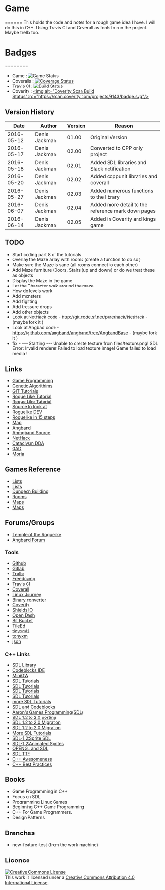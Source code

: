 # Game
======
This holds the code and notes for a rough game idea I have.
I will do this in C++. Using Travis CI and Coverall as tools to run the project. Maybe trello too.

# Badges
========
* Game      : ![Game Status](https://img.shields.io/badge/game-progressing-yellow.svg)
* Coveralls : [![Coverage Status](https://coveralls.io/repos/github/denisjackman/game/badge.svg?branch=master)](https://coveralls.io/github/denisjackman/game?branch=master)
* Travis CI : [![Build Status](https://travis-ci.org/denisjackman/game.svg?branch=master)](https://travis-ci.org/denisjackman/game)
* Coverity  : <a href="https://scan.coverity.com/projects/denisjackman-game"><img alt="Coverity Scan Build Status"src="https://scan.coverity.com/projects/9143/badge.svg"/></a>

## Version History 
|Date |Author|Version|Reason|
|----------|-------------|-----|--------------------------------------|
|2016-05-12|Denis Jackman|01.00|Original Version |
|2016-05-17|Denis Jackman|02.00|Converted to CPP only project |
|2016-05-18|Denis Jackman|02.01|Added SDL libraries and Slack notification |
|2016-05-20|Denis Jackman|02.02|Added ccppunit libraries and coverall |
|2016-05-27|Denis Jackman|02.03|Added numerous functions to the library |
|2016-06-07|Denis Jackman|02.04|Added more detail to the reference mark down pages |
|2016-06-14|Denis Jackman|02.05|Added in Coverity and kings game |

## TODO
* Start coding part 8 of the tutorials 
* Overlay the Maze array with rooms (create a function to do so )
* Make sure the Maze is sane (all rooms connect to each other)
* Add Maze furniture (Doors, Stairs (up and down)) or do we treat these as objects
* Display the Maze in the game
* Let the Character walk around the maze
* How do levels work
* Add monsters
* Add fighting
* Add treasure drops
* Add other objects
* Look at NetHack code - http://git.code.sf.net/p/nethack/NetHack - (maybe fork it )
* Look at Angbad code  - https://github.com/angband/angband/tree/AngbandBase - (maybe fork it )
* fix -  --- Starting ---
Unable to create texture from files/texture.png! SDL Error: Invalid renderer
Failed to load texture image!
Game failed to load media !


## Links
* [Game Programming](http://gameprogrammingpatterns.com/)
* [Genetic Algorithims](http://www.ai-junkie.com/ga/intro/gat1.html)
* [GIT Tutorials](https://www.atlassian.com/git/tutorials/what-is-version-control)
* [Rogue Like Tutorial](http://www.kathekonta.com/rlguide/)
* [Rogue Like Tutorial](https://solarianprogrammer.com/2012/07/12/roguelike-game-cpp-11-part-0/)
* [Source to look at](https://github.com/sol-prog/roguelike)
* [Roguelike DEV](http://www.roguebasin.com/index.php?title=Roguelike_Dev_FAQ)
* [Roguelike in 15 steps](http://www.roguebasin.com/index.php?title=How_to_Write_a_Roguelike_in_15_Steps)
* [Map](http://www.roguebasin.com/index.php?title=Grid_Based_Dungeon_Generator)
* [Angband](http://rephial.org/)
* [Anmgband Source](https://github.com/angband/angband/tree/AngbandBase)
* [NetHack](http://www.nethack.org/)
* [Cataclysm DDA](https://github.com/CleverRaven/Cataclysm-DDA)
* [0AD](https://gitlab.com/0ad)
* [Moria](http://beej.us/moria/)

## Games Reference 
* [Lists](http://roll1d12.blogspot.co.uk/)
* [Lists](http://drumsofwar.wikia.com/wiki/Drums_of_War_Wiki)
* [Dungeon Building](http://roguelikedeveloper.blogspot.co.uk/2007/11/unangband-dungeon-generation-part-one.html)
* [Rooms](http://journal.stuffwithstuff.com/2014/12/21/rooms-and-mazes/)
* [Maps](https://endevagames.wordpress.com/2015/05/29/randomly-generated-maps/)
* [Maps](http://divingintodart.blogspot.co.uk/2015/01/procedural-generation-part-one-making.html)

## Forums/Groups 
* [Temple of the Roguelike](http://forums.roguetemple.com/index.php)
* [Angband Forum](http://angband.oook.cz/forum/index.php)

### Tools 
* [Github](https://github.com/)
* [Gitlab](https://gitlab.com/)
* [Trello](https://trello.com/b/pCvSF4QZ/games-project)
* [Freedcamp](https://freedcamp.com/dashboard)
* [Travis CI](https://travis-ci.org/profile/denisjackman)
* [Coverall](https://coveralls.io/repos)
* [Linux Journey](https://linuxjourney.com)
* [Binary converter](http://www.unit-conversion.info/texttools/convert-text-to-binary/)
* [Coverity](https://scan.coverity.com/projects/denisjackman-game)
* [Shields IO](http://shields.io/)
* [Open Dash](https://open.cdash.org)
* [Bit Bucket](https://bitbucket.org)
* [TileEd](http://www.mapeditor.org/)
* [tinyxml2](http://www.grinninglizard.com/tinyxml2/index.html)
* [tonyxml](http://www.grinninglizard.com/tinyxml/)
* [json](https://github.com/nlohmann/json)

### C++ Links
* [SDL Library](https://www.libsdl.org/index.php)
* [Codeblocks IDE](http://www.codeblocks.org/)
* [MiniGW](http://www.mingw.org/)
* [SDL Tutorials](http://lazyfoo.net/SDL_tutorials/)
* [SDL Tutorials](http://www.sdltutorials.com/)
* [SDL Tutorials](http://www.willusher.io/pages/sdl2/)
* [SDL Tutorials](http://gamedevgeek.com/tutorials/getting-started-with-sdl/)
* [more SDL Tutorials](http://www.sdltutorials.com/)
* [SDL and Codeblocks](http://wiki.codeblocks.org/index.php/Using_SDL_with_Code::Blocks)
* [Aaron's Games Programming(SDL)](http://aaroncox.net/tutorials/2dtutorials/index.html)
* [SDL 1.2 to 2.0 porting](http://blog.stuff-o-matic.com/post/2013/09/15/ASGP-s-Android-Port-Part-II%3A-from-SDL-1.2-to-SDL-2.)
* [SDL 1.2 to 2.0 Migration](https://wiki.libsdl.org/MigrationGuide)
* [SDL 1.2 to 2.0 Migration](http://www.cs.umb.edu/~bazz/cms/index.php?id=sdl-sdl2-migration-experience)
* [More SDL Tutorials](http://www.willusher.io/pages/sdl2/)
* [SDL-1.2:Sprite SDL](http://gamedevgeek.com/tutorials/moving-sprites-with-sdl/)
* [SDL-1.2:Animated Sprites](http://gamedevgeek.com/tutorials/animating-sprites-with-sdl/)
* [OPENGL and SDL](http://headerphile.com/)
* [SDL TTF](http://www.sdltutorials.com/sdl-ttf)
* [C++ Awesomeness](http://ironalbatross.net/wiki/index.php?title=C%2B%2B)
* [C++ Best Practices](http://ironalbatross.net/wiki/index.php?title=C%2B%2B_Best_Practices)


## Books 
* Game Programming in C++ 
* Focus on SDL
* Programming Linux Games
* Beginning C++ Game Programming
* C++ For Game Programmers.
* Design Patterns 

## Branches 
* new-feature-test (from the work machine)

## Licence 
<a rel="license" href="http://creativecommons.org/licenses/by/4.0/"><img alt="Creative Commons License" style="border-width:0" src="https://i.creativecommons.org/l/by/4.0/88x31.png" /></a><br />This work is licensed under a <a rel="license" href="http://creativecommons.org/licenses/by/4.0/">Creative Commons Attribution 4.0 International License</a>.
